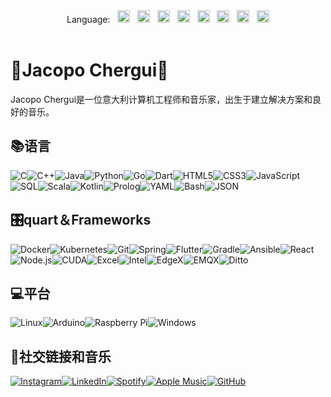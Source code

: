 <div align="center">
    Language:
    &nbsp;
    <a title="English" href="./README.md"><kbd><img width="20px" src="https://flagicons.lipis.dev/flags/4x3/gb.svg"></kbd></a>
    &nbsp;
    <a title="Italian" href="./README.it.md"><kbd><img width="20px" src="https://flagicons.lipis.dev/flags/4x3/it.svg"></kbd></a> 
    &nbsp;
    <a title="French" href="./README.fr.md"><kbd><img width="20px" src="https://flagicons.lipis.dev/flags/4x3/fr.svg"></kbd></a> 
    &nbsp;
    <a title="Spanish" href="./README.es.md"><kbd><img width="20px" src="https://flagicons.lipis.dev/flags/4x3/es.svg"></kbd></a> 
    &nbsp;
    <a title="German" href="./README.de.md"><kbd><img width="20px" src="https://flagicons.lipis.dev/flags/4x3/de.svg"></kbd></a> 
    &nbsp;
    <a title="Japanese" href="./README.ja.md"><kbd><img width="20px" src="https://flagicons.lipis.dev/flags/4x3/jp.svg"></kbd></a> 
    &nbsp;
    <a title="Chinese" href="./README.zh-CN.md"><kbd><img width="20px" src="https://flagicons.lipis.dev/flags/4x3/cn.svg"></kbd></a> 
    &nbsp;
    <a title="Russian" href="./README.ru.md"><kbd><img width="20px" src="https://flagicons.lipis.dev/flags/4x3/ru.svg"></kbd></a>
    <br/>
    <br/>
</div>

# 🐒Jacopo Chergui🎸

Jacopo Chergui是一位意大利计算机工程师和音乐家，出生于建立解决方案和良好的音乐。

## 📚语言

![C](https://img.shields.io/badge/C-00599C?style=for-the-badge&logo=c&logoColor=white)![C++](https://img.shields.io/badge/C++-00599C?style=for-the-badge&logo=c%2B%2B&logoColor=white)![Java](https://img.shields.io/badge/Java-ED8B00?style=for-the-badge&logo=java&logoColor=white)![Python](https://img.shields.io/badge/Python-3776AB?style=for-the-badge&logo=python&logoColor=white)![Go](https://img.shields.io/badge/Go-00ADD8?style=for-the-badge&logo=go&logoColor=white)![Dart](https://img.shields.io/badge/Dart-0175C2?style=for-the-badge&logo=dart&logoColor=white)![HTML5](https://img.shields.io/badge/HTML5-E34F26?style=for-the-badge&logo=html5&logoColor=white)![CSS3](https://img.shields.io/badge/CSS3-1572B6?style=for-the-badge&logo=css3&logoColor=white)![JavaScript](https://img.shields.io/badge/JavaScript-F7DF1E?style=for-the-badge&logo=javascript&logoColor=black)![SQL](https://img.shields.io/badge/SQL-003B57?style=for-the-badge&logo=postgresql&logoColor=white)![Scala](https://img.shields.io/badge/Scala-DC322F?style=for-the-badge&logo=scala&logoColor=white)![Kotlin](https://img.shields.io/badge/Kotlin-0095D5?style=for-the-badge&logo=kotlin&logoColor=white)![Prolog](https://img.shields.io/badge/Prolog-74283C?style=for-the-badge&logo=gnu&logoColor=white)![YAML](https://img.shields.io/badge/YAML-C1C1C1?style=for-the-badge&logo=yaml&logoColor=black)![Bash](https://img.shields.io/badge/Bash-4EAA25?style=for-the-badge&logo=gnubash&logoColor=white)![JSON](https://img.shields.io/badge/JSON-292929?style=for-the-badge&logo=json&logoColor=white)

## 🎛quart＆Frameworks

![Docker](https://img.shields.io/badge/Docker-2496ED?style=for-the-badge&logo=docker&logoColor=white)![Kubernetes](https://img.shields.io/badge/Kubernetes-326CE5?style=for-the-badge&logo=kubernetes&logoColor=white)![Git](https://img.shields.io/badge/Git-F05032?style=for-the-badge&logo=git&logoColor=white)![Spring](https://img.shields.io/badge/Spring-6DB33F?style=for-the-badge&logo=spring&logoColor=white)![Flutter](https://img.shields.io/badge/Flutter-02569B?style=for-the-badge&logo=flutter&logoColor=white)![Gradle](https://img.shields.io/badge/Gradle-02303A?style=for-the-badge&logo=gradle&logoColor=white)![Ansible](https://img.shields.io/badge/Ansible-EE0000?style=for-the-badge&logo=ansible&logoColor=white)![React](https://img.shields.io/badge/React-61DAFB?style=for-the-badge&logo=react&logoColor=black)![Node.js](https://img.shields.io/badge/Node.js-339933?style=for-the-badge&logo=node.js&logoColor=white)![CUDA](https://img.shields.io/badge/CUDA-0768A2?style=for-the-badge&logo=nvidia&logoColor=white)![Excel](https://img.shields.io/badge/Excel-217346?style=for-the-badge&logo=microsoft-excel&logoColor=white)![Intel](https://img.shields.io/badge/Intel-0071C5?style=for-the-badge&logo=intel&logoColor=white)![EdgeX](https://img.shields.io/badge/EdgeX-0072CE?style=for-the-badge&logo=linux-foundation&logoColor=white)![EMQX](https://img.shields.io/badge/EMQX-00D4AA?style=for-the-badge&logo=eclipse-mosquitto&logoColor=white)![Ditto](https://img.shields.io/badge/Ditto-FF6B35?style=for-the-badge&logo=data:image/svg+xml;base64,PHN2ZyB3aWR0aD0iMjQiIGhlaWdodD0iMjQiIHZpZXdCb3g9IjAgMCAyNCAyNCIgZmlsbD0ibm9uZSIgeG1sbnM9Imh0dHA6Ly93d3cudzMub3JnLzIwMDAvc3ZnIj4KPHBhdGggZD0iTTEyIDJMMTMuMDkgOC4yNkwyMCA5TDEzLjA5IDE1Ljc0TDEyIDIyTDEwLjkxIDE1Ljc0TDQgOUwxMC45MSA4LjI2TDEyIDJaIiBmaWxsPSJ3aGl0ZSIvPgo8L3N2Zz4K&logoColor=white)

## 💻平台

![Linux](https://img.shields.io/badge/Linux-FCC624?style=for-the-badge&logo=linux&logoColor=black)![Arduino](https://img.shields.io/badge/Arduino-00979D?style=for-the-badge&logo=arduino&logoColor=white)![Raspberry Pi](https://img.shields.io/badge/Raspberry%20Pi-A22846?style=for-the-badge&logo=raspberry-pi&logoColor=white)![Windows](https://img.shields.io/badge/Windows-0078D6?style=for-the-badge&logo=windows&logoColor=white)

## 🚀社交链接和音乐

[![Instagram](https://img.shields.io/badge/Instagram-125688?style=for-the-badge&logo=instagram&logoColor=white)](https://www.instagram.com/gosuilgiallo/)[![LinkedIn](https://img.shields.io/badge/LinkedIn-0A66C2?style=for-the-badge&logo=linkedin&logoColor=white)](https://www.linkedin.com/in/jacopochergui/)[![Spotify](https://img.shields.io/badge/Spotify-1DB954?style=for-the-badge&logo=spotify&logoColor=white)](https://open.spotify.com/artist/5cOLW8HHCoGEP23cejkBZE?si=gB-vWruTSmiBD9J0D37CGQ)[![Apple Music](https://img.shields.io/badge/Apple%20Music-FA243C?style=for-the-badge&logo=apple-music&logoColor=white)](https://music.apple.com/us/artist/gosu/1341481732)[![GitHub](https://img.shields.io/badge/GitHub-181717?style=for-the-badge&logo=github&logoColor=white)](https://github.com/jchergu)
